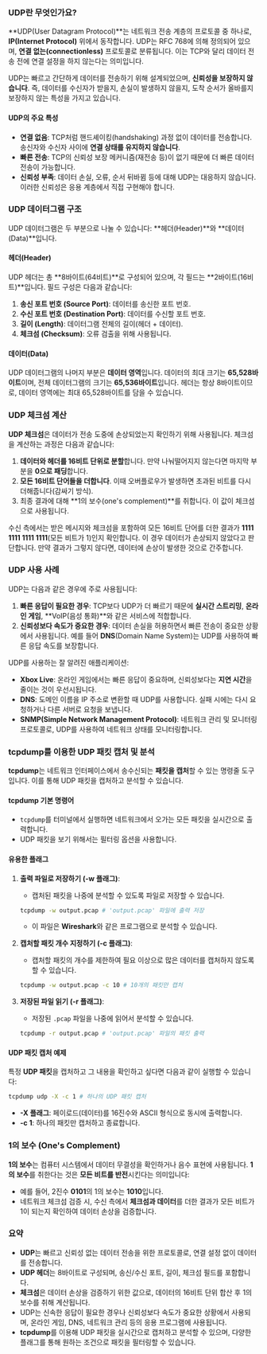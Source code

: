 
### UDP란 무엇인가요?
**UDP(User Datagram Protocol)**는 네트워크 전송 계층의 프로토콜 중 하나로, **IP(Internet Protocol)** 위에서 동작합니다. UDP는 RFC 768에 의해 정의되어 있으며, **연결 없는(connectionless)** 프로토콜로 분류됩니다. 이는 TCP와 달리 데이터 전송 전에 연결 설정을 하지 않는다는 의미입니다.

UDP는 빠르고 간단하게 데이터를 전송하기 위해 설계되었으며, **신뢰성을 보장하지 않습니다**. 즉, 데이터를 수신자가 받을지, 손실이 발생하지 않을지, 도착 순서가 올바를지 보장하지 않는 특성을 가지고 있습니다.

#### UDP의 주요 특성
- **연결 없음**: TCP처럼 핸드셰이킹(handshaking) 과정 없이 데이터를 전송합니다. 송신자와 수신자 사이에 **연결 상태를 유지하지 않습니다**.
- **빠른 전송**: TCP의 신뢰성 보장 메커니즘(재전송 등)이 없기 때문에 더 빠른 데이터 전송이 가능합니다.
- **신뢰성 부족**: 데이터 손실, 오류, 순서 뒤바뀜 등에 대해 UDP는 대응하지 않습니다. 이러한 신뢰성은 응용 계층에서 직접 구현해야 합니다.

### UDP 데이터그램 구조
UDP 데이터그램은 두 부분으로 나눌 수 있습니다: **헤더(Header)**와 **데이터(Data)**입니다.

#### 헤더(Header)
UDP 헤더는 총 **8바이트(64비트)**로 구성되어 있으며, 각 필드는 **2바이트(16비트)**입니다. 필드 구성은 다음과 같습니다:
1. **송신 포트 번호 (Source Port)**: 데이터를 송신한 포트 번호.
2. **수신 포트 번호 (Destination Port)**: 데이터를 수신할 포트 번호.
3. **길이 (Length)**: 데이터그램 전체의 길이(헤더 + 데이터).
4. **체크섬 (Checksum)**: 오류 검출을 위해 사용됩니다.

#### 데이터(Data)
UDP 데이터그램의 나머지 부분은 **데이터 영역**입니다. 데이터의 최대 크기는 **65,528바이트**이며, 전체 데이터그램의 크기는 **65,536바이트**입니다. 헤더는 항상 8바이트이므로, 데이터 영역에는 최대 65,528바이트를 담을 수 있습니다.

### UDP 체크섬 계산
**UDP 체크섬**은 데이터가 전송 도중에 손상되었는지 확인하기 위해 사용됩니다. 체크섬을 계산하는 과정은 다음과 같습니다:

1. **데이터와 헤더를 16비트 단위로 분할**합니다. 만약 나눠떨어지지 않는다면 마지막 부분을 **0으로 패딩**합니다.
2. **모든 16비트 단어들을 더합니다**. 이때 오버플로우가 발생하면 초과된 비트를 다시 더해줍니다(감싸기 방식).
3. 최종 결과에 대해 **1의 보수(one's complement)**를 취합니다. 이 값이 체크섬으로 사용됩니다.

수신 측에서는 받은 메시지와 체크섬을 포함하여 모든 16비트 단어를 더한 결과가 **1111 1111 1111 1111**(모든 비트가 1)인지 확인합니다. 이 경우 데이터가 손상되지 않았다고 판단합니다. 만약 결과가 그렇지 않다면, 데이터에 손상이 발생한 것으로 간주합니다.

### UDP 사용 사례
UDP는 다음과 같은 경우에 주로 사용됩니다:

1. **빠른 응답이 필요한 경우**: TCP보다 UDP가 더 빠르기 때문에 **실시간 스트리밍**, **온라인 게임**, **VoIP(음성 통화)**와 같은 서비스에 적합합니다.
2. **신뢰성보다 속도가 중요한 경우**: 데이터 손실을 허용하면서 빠른 전송이 중요한 상황에서 사용됩니다. 예를 들어 **DNS**(Domain Name System)는 UDP를 사용하여 빠른 응답 속도를 보장합니다.

UDP를 사용하는 잘 알려진 애플리케이션:
- **Xbox Live**: 온라인 게임에서는 빠른 응답이 중요하며, 신뢰성보다는 **지연 시간**을 줄이는 것이 우선시됩니다.
- **DNS**: 도메인 이름을 IP 주소로 변환할 때 UDP를 사용합니다. 실패 시에는 다시 요청하거나 다른 서버로 요청을 보냅니다.
- **SNMP(Simple Network Management Protocol)**: 네트워크 관리 및 모니터링 프로토콜로, UDP를 사용하여 네트워크 상태를 모니터링합니다.

### tcpdump를 이용한 UDP 패킷 캡처 및 분석
**tcpdump**는 네트워크 인터페이스에서 송수신되는 **패킷을 캡처**할 수 있는 명령줄 도구입니다. 이를 통해 UDP 패킷을 캡처하고 분석할 수 있습니다.

#### tcpdump 기본 명령어
- `tcpdump`를 터미널에서 실행하면 네트워크에서 오가는 모든 패킷을 실시간으로 출력합니다.
- UDP 패킷을 보기 위해서는 필터링 옵션을 사용합니다.

#### 유용한 플래그
1. **출력 파일로 저장하기 (-w 플래그)**:
   - 캡처된 패킷을 나중에 분석할 수 있도록 파일로 저장할 수 있습니다.
   ```bash
   tcpdump -w output.pcap # 'output.pcap' 파일에 출력 저장
   ```
   - 이 파일은 **Wireshark**와 같은 프로그램으로 분석할 수 있습니다.

2. **캡처할 패킷 개수 지정하기 (-c 플래그)**:
   - 캡처할 패킷의 개수를 제한하여 필요 이상으로 많은 데이터를 캡처하지 않도록 할 수 있습니다.
   ```bash
   tcpdump -w output.pcap -c 10 # 10개의 패킷만 캡처
   ```

3. **저장된 파일 읽기 (-r 플래그)**:
   - 저장된 `.pcap` 파일을 나중에 읽어서 분석할 수 있습니다.
   ```bash
   tcpdump -r output.pcap # 'output.pcap' 파일의 패킷 출력
   ```

#### UDP 패킷 캡처 예제
특정 **UDP 패킷**을 캡처하고 그 내용을 확인하고 싶다면 다음과 같이 실행할 수 있습니다:
```bash
tcpdump udp -X -c 1 # 하나의 UDP 패킷 캡처
```
- **-X 플래그**: 페이로드(데이터)를 16진수와 ASCII 형식으로 동시에 출력합니다.
- **-c 1**: 하나의 패킷만 캡처하고 종료합니다.

### 1의 보수 (One's Complement)
**1의 보수**는 컴퓨터 시스템에서 데이터 무결성을 확인하거나 음수 표현에 사용됩니다. **1의 보수**를 취한다는 것은 **모든 비트를 반전**시킨다는 의미입니다:
- 예를 들어, 2진수 **0101**의 1의 보수는 **1010**입니다.
- 네트워크 체크섬 검증 시, 수신 측에서 **체크섬과 데이터**를 더한 결과가 모든 비트가 1이 되는지 확인하여 데이터 손상을 검증합니다.

### 요약
- **UDP**는 빠르고 신뢰성 없는 데이터 전송을 위한 프로토콜로, 연결 설정 없이 데이터를 전송합니다.
- **UDP 헤더**는 8바이트로 구성되며, 송신/수신 포트, 길이, 체크섬 필드를 포함합니다.
- **체크섬**은 데이터 손상을 검증하기 위한 값으로, 데이터의 16비트 단위 합산 후 1의 보수를 취해 계산됩니다.
- UDP는 신속한 응답이 필요한 경우나 신뢰성보다 속도가 중요한 상황에서 사용되며, 온라인 게임, DNS, 네트워크 관리 등의 응용 프로그램에 사용됩니다.
- **tcpdump**를 이용해 UDP 패킷을 실시간으로 캡처하고 분석할 수 있으며, 다양한 플래그를 통해 원하는 조건으로 패킷을 필터링할 수 있습니다.
